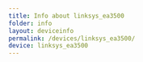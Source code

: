 ```yaml
---
title: Info about linksys_ea3500
folder: info
layout: deviceinfo
permalink: /devices/linksys_ea3500/
device: linksys_ea3500
---
```

